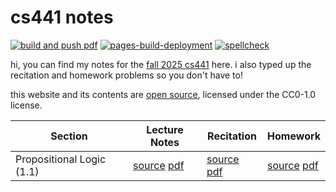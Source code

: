 # cs441 notes
[![build and push pdf](https://github.com/drnfns/cs441/actions/workflows/build.yml/badge.svg)](https://github.com/drnfns/cs441/actions/workflows/build.yml) [![pages-build-deployment](https://github.com/drnfns/cs441/actions/workflows/pages/pages-build-deployment/badge.svg)](https://github.com/drnfns/cs441/actions/workflows/pages/pages-build-deployment) [![spellcheck](https://github.com/drnfns/cs441/actions/workflows/spellcheck.yml/badge.svg)](https://github.com/drnfns/cs441/actions/workflows/spellcheck.yml)

hi, you can find my notes for the
[fall 2025 cs441](https://nineil.github.io/courses/fall25_cs441/) here. i also
typed up the recitation and homework problems so you don't have to!

this website and its contents are <a href="https://github.com/drnfns/cs441">open source</a>, licensed under the CC0-1.0 license.

| Section                   | Lecture Notes                                                                                                                                    | Recitation                                                                                                                               | Homework                                                                                                                              |
| ------------------------- | ------------------------------------------------------------------------------------------------------------------------------------------------ | ---------------------------------------------------------------------------------------------------------------------------------------- | ------------------------------------------------------------------------------------------------------------------------------------- |
| Propositional Logic (1.1) | [source](https://github.com/drnfns/cs441/blob/trunk/lec/proplogic.typ) [pdf](https://drnfns.github.io/cs441/pdfs/proplogic.pdf) | [source](https://github.com/drnfns/cs441/blob/trunk/rec/rec_1.typ) [pdf](https://drnfns.github.io/cs441/pdfs/rec_1.pdf) | [source](https://github.com/drnfns/cs441/blob/trunk/hw/hw_1.typ) [pdf](https://drnfns.github.io/cs441/pdfs/hw_1.pdf) |
